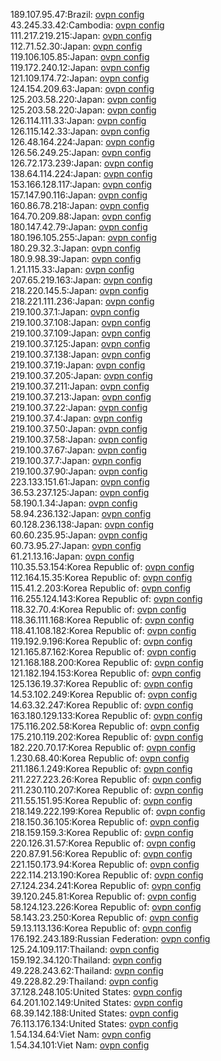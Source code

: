 189.107.95.47:Brazil: [ovpn config](vpn/189_107_95_47.ovpn)  
43.245.33.42:Cambodia: [ovpn config](vpn/43_245_33_42.ovpn)  
111.217.219.215:Japan: [ovpn config](vpn/111_217_219_215.ovpn)  
112.71.52.30:Japan: [ovpn config](vpn/112_71_52_30.ovpn)  
119.106.105.85:Japan: [ovpn config](vpn/119_106_105_85.ovpn)  
119.172.240.12:Japan: [ovpn config](vpn/119_172_240_12.ovpn)  
121.109.174.72:Japan: [ovpn config](vpn/121_109_174_72.ovpn)  
124.154.209.63:Japan: [ovpn config](vpn/124_154_209_63.ovpn)  
125.203.58.220:Japan: [ovpn config](vpn/125_203_58_220.ovpn)  
125.203.58.220:Japan: [ovpn config](vpn/125_203_58_220.ovpn)  
126.114.111.33:Japan: [ovpn config](vpn/126_114_111_33.ovpn)  
126.115.142.33:Japan: [ovpn config](vpn/126_115_142_33.ovpn)  
126.48.164.224:Japan: [ovpn config](vpn/126_48_164_224.ovpn)  
126.56.249.25:Japan: [ovpn config](vpn/126_56_249_25.ovpn)  
126.72.173.239:Japan: [ovpn config](vpn/126_72_173_239.ovpn)  
138.64.114.224:Japan: [ovpn config](vpn/138_64_114_224.ovpn)  
153.166.128.117:Japan: [ovpn config](vpn/153_166_128_117.ovpn)  
157.147.90.116:Japan: [ovpn config](vpn/157_147_90_116.ovpn)  
160.86.78.218:Japan: [ovpn config](vpn/160_86_78_218.ovpn)  
164.70.209.88:Japan: [ovpn config](vpn/164_70_209_88.ovpn)  
180.147.42.79:Japan: [ovpn config](vpn/180_147_42_79.ovpn)  
180.196.105.255:Japan: [ovpn config](vpn/180_196_105_255.ovpn)  
180.29.32.3:Japan: [ovpn config](vpn/180_29_32_3.ovpn)  
180.9.98.39:Japan: [ovpn config](vpn/180_9_98_39.ovpn)  
1.21.115.33:Japan: [ovpn config](vpn/1_21_115_33.ovpn)  
207.65.219.163:Japan: [ovpn config](vpn/207_65_219_163.ovpn)  
218.220.145.5:Japan: [ovpn config](vpn/218_220_145_5.ovpn)  
218.221.111.236:Japan: [ovpn config](vpn/218_221_111_236.ovpn)  
219.100.37.1:Japan: [ovpn config](vpn/219_100_37_1.ovpn)  
219.100.37.108:Japan: [ovpn config](vpn/219_100_37_108.ovpn)  
219.100.37.109:Japan: [ovpn config](vpn/219_100_37_109.ovpn)  
219.100.37.125:Japan: [ovpn config](vpn/219_100_37_125.ovpn)  
219.100.37.138:Japan: [ovpn config](vpn/219_100_37_138.ovpn)  
219.100.37.19:Japan: [ovpn config](vpn/219_100_37_19.ovpn)  
219.100.37.205:Japan: [ovpn config](vpn/219_100_37_205.ovpn)  
219.100.37.211:Japan: [ovpn config](vpn/219_100_37_211.ovpn)  
219.100.37.213:Japan: [ovpn config](vpn/219_100_37_213.ovpn)  
219.100.37.22:Japan: [ovpn config](vpn/219_100_37_22.ovpn)  
219.100.37.4:Japan: [ovpn config](vpn/219_100_37_4.ovpn)  
219.100.37.50:Japan: [ovpn config](vpn/219_100_37_50.ovpn)  
219.100.37.58:Japan: [ovpn config](vpn/219_100_37_58.ovpn)  
219.100.37.67:Japan: [ovpn config](vpn/219_100_37_67.ovpn)  
219.100.37.7:Japan: [ovpn config](vpn/219_100_37_7.ovpn)  
219.100.37.90:Japan: [ovpn config](vpn/219_100_37_90.ovpn)  
223.133.151.61:Japan: [ovpn config](vpn/223_133_151_61.ovpn)  
36.53.237.125:Japan: [ovpn config](vpn/36_53_237_125.ovpn)  
58.190.1.34:Japan: [ovpn config](vpn/58_190_1_34.ovpn)  
58.94.236.132:Japan: [ovpn config](vpn/58_94_236_132.ovpn)  
60.128.236.138:Japan: [ovpn config](vpn/60_128_236_138.ovpn)  
60.60.235.95:Japan: [ovpn config](vpn/60_60_235_95.ovpn)  
60.73.95.27:Japan: [ovpn config](vpn/60_73_95_27.ovpn)  
61.21.13.16:Japan: [ovpn config](vpn/61_21_13_16.ovpn)  
110.35.53.154:Korea Republic of: [ovpn config](vpn/110_35_53_154.ovpn)  
112.164.15.35:Korea Republic of: [ovpn config](vpn/112_164_15_35.ovpn)  
115.41.2.203:Korea Republic of: [ovpn config](vpn/115_41_2_203.ovpn)  
116.255.124.143:Korea Republic of: [ovpn config](vpn/116_255_124_143.ovpn)  
118.32.70.4:Korea Republic of: [ovpn config](vpn/118_32_70_4.ovpn)  
118.36.111.168:Korea Republic of: [ovpn config](vpn/118_36_111_168.ovpn)  
118.41.108.182:Korea Republic of: [ovpn config](vpn/118_41_108_182.ovpn)  
119.192.9.196:Korea Republic of: [ovpn config](vpn/119_192_9_196.ovpn)  
121.165.87.162:Korea Republic of: [ovpn config](vpn/121_165_87_162.ovpn)  
121.168.188.200:Korea Republic of: [ovpn config](vpn/121_168_188_200.ovpn)  
121.182.194.153:Korea Republic of: [ovpn config](vpn/121_182_194_153.ovpn)  
125.136.19.37:Korea Republic of: [ovpn config](vpn/125_136_19_37.ovpn)  
14.53.102.249:Korea Republic of: [ovpn config](vpn/14_53_102_249.ovpn)  
14.63.32.247:Korea Republic of: [ovpn config](vpn/14_63_32_247.ovpn)  
163.180.129.133:Korea Republic of: [ovpn config](vpn/163_180_129_133.ovpn)  
175.116.202.58:Korea Republic of: [ovpn config](vpn/175_116_202_58.ovpn)  
175.210.119.202:Korea Republic of: [ovpn config](vpn/175_210_119_202.ovpn)  
182.220.70.17:Korea Republic of: [ovpn config](vpn/182_220_70_17.ovpn)  
1.230.68.40:Korea Republic of: [ovpn config](vpn/1_230_68_40.ovpn)  
211.186.1.249:Korea Republic of: [ovpn config](vpn/211_186_1_249.ovpn)  
211.227.223.26:Korea Republic of: [ovpn config](vpn/211_227_223_26.ovpn)  
211.230.110.207:Korea Republic of: [ovpn config](vpn/211_230_110_207.ovpn)  
211.55.151.95:Korea Republic of: [ovpn config](vpn/211_55_151_95.ovpn)  
218.149.222.199:Korea Republic of: [ovpn config](vpn/218_149_222_199.ovpn)  
218.150.36.105:Korea Republic of: [ovpn config](vpn/218_150_36_105.ovpn)  
218.159.159.3:Korea Republic of: [ovpn config](vpn/218_159_159_3.ovpn)  
220.126.31.57:Korea Republic of: [ovpn config](vpn/220_126_31_57.ovpn)  
220.87.91.56:Korea Republic of: [ovpn config](vpn/220_87_91_56.ovpn)  
221.150.173.94:Korea Republic of: [ovpn config](vpn/221_150_173_94.ovpn)  
222.114.213.190:Korea Republic of: [ovpn config](vpn/222_114_213_190.ovpn)  
27.124.234.241:Korea Republic of: [ovpn config](vpn/27_124_234_241.ovpn)  
39.120.245.81:Korea Republic of: [ovpn config](vpn/39_120_245_81.ovpn)  
58.124.123.226:Korea Republic of: [ovpn config](vpn/58_124_123_226.ovpn)  
58.143.23.250:Korea Republic of: [ovpn config](vpn/58_143_23_250.ovpn)  
59.13.113.136:Korea Republic of: [ovpn config](vpn/59_13_113_136.ovpn)  
176.192.243.189:Russian Federation: [ovpn config](vpn/176_192_243_189.ovpn)  
125.24.109.117:Thailand: [ovpn config](vpn/125_24_109_117.ovpn)  
159.192.34.120:Thailand: [ovpn config](vpn/159_192_34_120.ovpn)  
49.228.243.62:Thailand: [ovpn config](vpn/49_228_243_62.ovpn)  
49.228.82.29:Thailand: [ovpn config](vpn/49_228_82_29.ovpn)  
37.128.248.105:United States: [ovpn config](vpn/37_128_248_105.ovpn)  
64.201.102.149:United States: [ovpn config](vpn/64_201_102_149.ovpn)  
68.39.142.188:United States: [ovpn config](vpn/68_39_142_188.ovpn)  
76.113.176.134:United States: [ovpn config](vpn/76_113_176_134.ovpn)  
1.54.134.64:Viet Nam: [ovpn config](vpn/1_54_134_64.ovpn)  
1.54.34.101:Viet Nam: [ovpn config](vpn/1_54_34_101.ovpn)  
